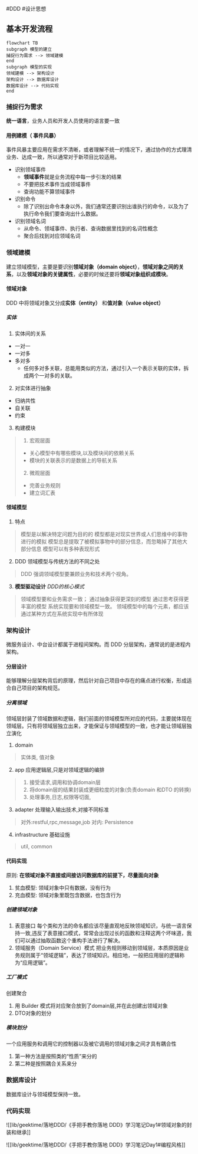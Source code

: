 #DDD #设计思想 

## 基本开发流程

```mermaid
flowchart TB
subgraph 模型的建立
捕捉行为需求 --> 领域建模
end
subgraph 模型的实现
领域建模 --> 架构设计
架构设计 --> 数据库设计
数据库设计 --> 代码实现
end
```

### 捕捉行为需求

**统一语言**，业务人员和开发人员使用的语言要一致

#### 用例建模（ 事件风暴）

事件风暴主要应用在需求不清晰，或者理解不统一的情况下，通过协作的方式理清业务、达成一致，所以通常对于新项目比较适用。

- 识别领域事件
	- **领域事件**就是业务流程中每一步引发的结果
	- 不要把技术事件当成领域事件
	- 查询功能不算领域事件
- 识别命令
	- 除了识别出命令本身以外，我们通常还要识别出谁执行的命令，以及为了执行命令我们要查询出什么数据。
- 识别领域名词
	- 从命令、领域事件、执行者、查询数据里找到的名词性概念
	- 聚合后找到对应领域名词

### 领域建模

建立领域模型，主要是要识别**领域对象（domain object）**，**领域对象之间的关系**，以及**领域对象的关键属性**，必要的时候还要将**领域对象组织成模块**。

#### 领域对象

DDD 中将领域对象又分成**实体（entity）** 和**值对象（value object）**

##### 实体

1. 实体间的关系
- 一对一
- 一对多
- 多对多
	- 任何多对多关联，总能用类似的方法，通过引入一个表示关联的实体，拆成两个一对多的关联。

2. 对实体进行抽象
- 归纳共性
- 自关联
- 约束

3. 构建模块
>1. 宏观层面
>	- 关心模型中有哪些模块,以及模块间的依赖关系
>	- 模块的关联表示的是数据上的导航关系
> 2. 微观层面
> 	- 完善业务规则
> 	- 建立词汇表

#### 领域模型

1. 特点
>模型是以解决特定问题为目的的
>模型都是对现实世界或人们思维中的事物进行的模拟
>模型总是提取了被模拟事物中的部分信息，而忽略掉了其他大部分信息
>模型可以有多种表现形式

2. DDD 领域模型与传统方法的不同之处
> DDD 强调领域模型要兼顾业务和技术两个视角。

3. **模型驱动设计**
*DDD的核心模式*
>领域模型要和业务需求一致；
>	通过抽象获得更深刻的模型
>	通过思考获得更丰富的模型
>系统实现要和领域模型一致。
>	领域模型中的每个元素，都应该通过某种方式在系统实现中有所体现

### 架构设计
微服务设计、中台设计都属于进程间架构。而 DDD 分层架构，通常说的是进程内架构。

#### 分层设计
能够理解分层架构背后的原理，然后针对自己项目中存在的痛点进行权衡，形成适合自己项目的架构规范。

##### 分离领域
领域层封装了领域数据和逻辑，我们前面的领域模型所对应的代码，主要就体现在领域层。只有将领域层独立出来，才能保证与领域模型的一致，也才能让领域层独立演化

1. domain
>  实体类, 值对象
2. app
应用逻辑层,只是对领域逻辑的编排
>  1. 接受请求,调用和协调domain层
>  2. 将domain层的结果封装成更细粒度的对象(负责domain 和DTO 的转换)
>  3. 处理事务,日志,权限等切面,
3. adapter
处理输入输出技术,对接不同标准
> 对外:restful,rpc,message,job
> 对内: Persistence
4. infrastructure
基础设施
> util, common


#### 代码实现

原则: **在领域对象不直接或间接访问数据库的前提下，尽量面向对象**

1. 贫血模型: 领域对象中只有数据，没有行为
2. 充血模型: 领域对象里既包含数据，也包含行为

##### 创建领域对象
1. 表意接口
	每个类和方法的命名都应该尽量直观地反映领域知识，与统一语言保持一致,违反了表意接口模式，常常会出现过长的函数和注释这两个坏味道，我们可以通过抽取函数这个重构手法进行了解决。
2. 领域服务（Domain Service）模式
	把业务规则移动到领域层，本质原因是业务规则属于“领域逻辑”，表达了领域知识。相应地，一般把应用层的逻辑称为“应用逻辑”。

##### 工厂模式
创建聚合
1. 用 Builder 模式将对应聚合放到了domain层,并在此创建出领域对象
2. DTO对象的划分

##### 模块划分

一个应用服务和调用它的控制器以及被它调用的领域对象之间才具有耦合性

1. 第一种方法是按照类的“性质”来分的
2. 第二种是按照耦合关系来分


### 数据库设计
数据库设计与领域模型保持一致。

### 代码实现


![[lib/geektime/落地DDD/《手把手教你落地 DDD》学习笔记Day1#领域对象的封装和继承]]

![[lib/geektime/落地DDD/《手把手教你落地 DDD》学习笔记Day1#编程风格]]



